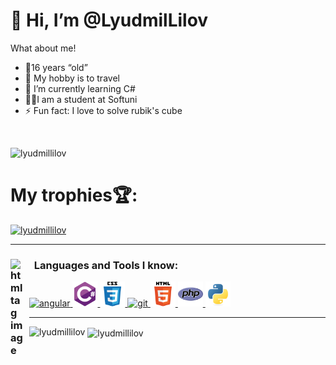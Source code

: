 # 👋 Hi, I’m @LyudmilLilov
What about me!
- 👦16 years “old”
- 👀 My hobby is to travel
- 🌱 I’m currently learning C#
- 👨‍🎓I am a student at Softuni
- ⚡ Fun fact: I love to solve rubik's cube
<br>
<p align="left"> <img src="https://komarev.com/ghpvc/?username=lyudmillilov&label=Profile%20views&color=0e75b6&style=flat" alt="lyudmillilov" /> </p>

# My trophies🏆:
<p align="left"> <a href="https://github.com/ryo-ma/github-profile-trophy"><img src="https://github-profile-trophy.vercel.app/?username=lyudmillilov" alt="lyudmillilov" /></a> </p>

---

### <img align="left" alt="html tag image" src="https://media2.giphy.com/media/QssGEmpkyEOhBCb7e1/giphy.gif?cid=ecf05e47a0n3gi1bfqntqmob8g9aid1oyj2wr3ds3mg700bl&rid=giphy.gif" width="25" style="margin-right: 5px;"> &nbsp; Languages and Tools I know:

<p align="left"> <a href="https://angular.io" target="_blank" rel="noreferrer"> <img src="https://angular.io/assets/images/logos/angular/angular.svg" alt="angular" width="40" height="40"/> </a> <a href="https://www.w3schools.com/cs/" target="_blank" rel="noreferrer"> <img src="https://raw.githubusercontent.com/devicons/devicon/master/icons/csharp/csharp-original.svg" alt="csharp" width="40" height="40"/> </a> <a href="https://www.w3schools.com/css/" target="_blank" rel="noreferrer"> <img src="https://raw.githubusercontent.com/devicons/devicon/master/icons/css3/css3-original-wordmark.svg" alt="css3" width="40" height="40"/> </a> <a href="https://git-scm.com/" target="_blank" rel="noreferrer"> <img src="https://www.vectorlogo.zone/logos/git-scm/git-scm-icon.svg" alt="git" width="40" height="40"/> </a> <a href="https://www.w3.org/html/" target="_blank" rel="noreferrer"> <img src="https://raw.githubusercontent.com/devicons/devicon/master/icons/html5/html5-original-wordmark.svg" alt="html5" width="40" height="40"/> </a> <a href="https://www.php.net" target="_blank" rel="noreferrer"> <img src="https://raw.githubusercontent.com/devicons/devicon/master/icons/php/php-original.svg" alt="php" width="40" height="40"/> </a> <a href="https://www.python.org" target="_blank" rel="noreferrer"> <img src="https://raw.githubusercontent.com/devicons/devicon/master/icons/python/python-original.svg" alt="python" width="40" height="40"/> </a> </p>

---

  <p><img align="left" src="https://github-readme-stats.vercel.app/api/top-langs?username=lyudmillilov&show_icons=true&locale=en&layout=compact" alt="lyudmillilov" /></p>
  <p>&nbsp;<img align="center" src="https://github-readme-stats.vercel.app/api?username=lyudmillilov&show_icons=true&locale=en" alt="lyudmillilov" /></p>

